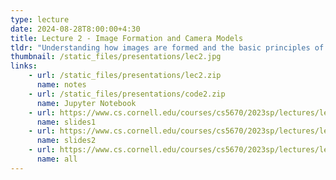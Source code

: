 ```yaml
---
type: lecture
date: 2024-08-28T8:00:00+4:30
title: Lecture 2 - Image Formation and Camera Models
tldr: "Understanding how images are formed and the basic principles of camera models."
thumbnail: /static_files/presentations/lec2.jpg
links: 
    - url: /static_files/presentations/lec2.zip
      name: notes
    - url: /static_files/presentations/code2.zip
      name: Jupyter Notebook
    - url: https://www.cs.cornell.edu/courses/cs5670/2023sp/lectures/lec2.html
      name: slides1
    - url: https://www.cs.cornell.edu/courses/cs5670/2023sp/lectures/lec2.html
      name: slides2
    - url: https://www.cs.cornell.edu/courses/cs5670/2023sp/lectures/lec2.html
      name: all
---
```

